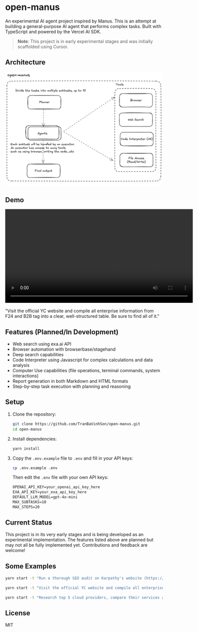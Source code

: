 # open-manus

An experimental AI agent project inspired by Manus. This is an attempt at building a general-purpose AI agent that performs complex tasks. Built with TypeScript and powered by the Vercel AI SDK.

> **Note**: This project is in early experimental stages and was initially scaffolded using Cursor.

## Architecture

![Open Manus Architecture](/static/open-manus.png)

## Demo

<video width="600" controls>
  <source src="/static/demo.mp4" type="video/mp4">
  Your browser does not support the video tag.
</video>
<p>"Visit the official YC website and compile all enterprise information from F24 and B2B tag into a clear, well-structured table. Be sure to find all of it."</p>

## Features (Planned/In Development)

- Web search using exa.ai API
- Browser automation with browserbase/stagehand
- Deep search capabilities
- Code Interpreter using Javascript for complex calculations and data analysis
- Computer Use capabilities (file operations, terminal commands, system interactions)
- Report generation in both Markdown and HTML formats
- Step-by-step task execution with planning and reasoning

## Setup

1. Clone the repository:

   ```bash
   git clone https://github.com/TranBaVinhSon/open-manus.git
   cd open-manus
   ```

2. Install dependencies:

   ```bash
   yarn install
   ```

3. Copy the `.env.example` file to `.env` and fill in your API keys:
   ```bash
   cp .env.example .env
   ```
   Then edit the `.env` file with your own API keys:
   ```
   OPENAI_API_KEY=your_openai_api_key_here
   EXA_API_KEY=your_exa_api_key_here
   DEFAULT_LLM_MODEL=gpt-4o-mini
   MAX_SUBTASKS=10
   MAX_STEPS=20
   ```

## Current Status

This project is in its very early stages and is being developed as an experimental implementation. The features listed above are planned but may not all be fully implemented yet. Contributions and feedback are welcome!

## Some Examples

```bash
yarn start -t "Run a thorough SEO audit on Karpathy's website (https://karpathy.ai/) and deliver a detailed optimization report with actionable recommendations."
```

```bash
yarn start -t "Visit the official YC website and compile all enterprise information under the W25 B2B tag into a clear, well-structured table. Be sure to find all of it."
```

```bash
yarn start -t "Research top 5 cloud providers, compare their services and pricing, and create a detailed comparison report"
```

## License

MIT
